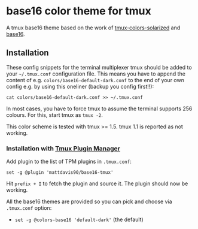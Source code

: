 # base16 color theme for tmux

A tmux base16 theme based on the work of [tmux-colors-solarized](https://github.com/seebi/tmux-colors-solarized) and [base16](https://github.com/chriskempson/base16).

## Installation
These config snippets for the terminal multiplexer tmux should be added to your `~/.tmux.conf` configuration file.
This means you have to append the content of e.g. `colors/base16-default-dark.conf` to the end of your own config e.g. by using this oneliner (backup you config first!!):

    cat colors/base16-default-dark.conf >> ~/.tmux.conf

In most cases, you have to force tmux to assume the terminal supports 256 colours.
For this, start tmux as `tmux -2`.

This color scheme is tested with tmux >= 1.5. tmux 1.1 is reported as not working.

### Installation with [Tmux Plugin Manager](https://github.com/tmux-plugins/tpm)

Add plugin to the list of TPM plugins in `.tmux.conf`:

    set -g @plugin 'mattdavis90/base16-tmux'

Hit `prefix + I` to fetch the plugin and source it. The plugin should now be working.

All the base16 themes are provided so you can pick and choose via `.tmux.conf` option:

- `set -g @colors-base16 'default-dark'` (the default)
